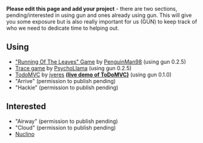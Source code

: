 **Please edit this page and add your project** - there are two sections, pending/interested in using gun and ones already using gun. This will give you some exposure but is also really important for us (GUN) to keep track of who we need to dedicate time to helping out.

## Using

  - ["Running Of The Leaves" Game](www.github.com/penguinman98/rotl) by [PenguinMan98](https://github.com/PenguinMan98) (using gun 0.2.5)
  - [Trace game](https://github.com/PsychoLlama/Trace) by [PsychoLlama](https://github.com/PsychoLlama) (using gun 0.2.5)
  - [TodoMVC](https://github.com/jveres/todomvc) by [jveres](https://github.com/jveres) **[(live demo of ToDoMVC)](http://todos.loqali.com/)** (using gun 0.1.0)
  - "Arrive" (permission to publish pending)
  - "Hackie" (permission to publish pending)

## Interested

  - "Airway" (permission to publish pending)
  - "Cloud" (permission to publish pending)
  - [Nuclino](https://nuclino.com)